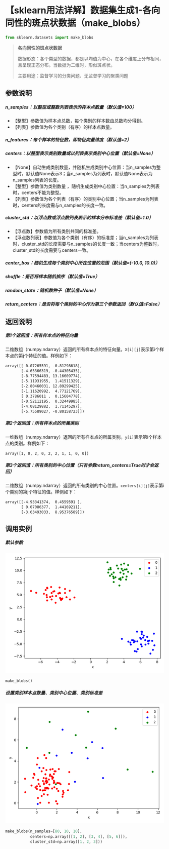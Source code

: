 # 【sklearn用法详解】数据集生成1-各向同性的斑点状数据（make_blobs）

```python
from sklearn.datasets import make_blobs
```

> **各向同性的斑点状数据**
>
> 数据形态：各个类型的数据，都是以均值为中心，在各个维度上分布相同，且呈现正态分布。当数据为二维时，形似斑点状。
>
> 主要用途：监督学习的分类问题、无监督学习的聚类问题

## 参数说明

##### n_samples：以整型或整数列表表示的样本点数量（默认值=100）

* 【整型】参数值为样本点总数，每个类别的样本数由总数均分得到。
* 【列表】参数值为各个类别（有序）的样本点数量。

##### n_features：每个样本的特征数，即特征向量维度（默认值=2）

##### centers：以整型表示类别数量或以列表表示类别中心位置（默认值=None）

* 【None】自动生成类别数量，并随机生成类别中心位置：当n_samples为整型时，默认值None表示3；当n_samples为列表时，默认值None表示为n_samples列表的长度。
* 【整型】参数值为类别数量 ，随机生成类别中心位置：当n_samples为列表时，centers不能为整型。
* 【列表】参数值为各个列表（有序）的类别中心位置；当n_samples为列表时，centers的长度需与n_samples的长度一致。

##### cluster_std：以浮点数或浮点数列表表示的样本分布标准差（默认值=1.0）

* 【浮点数】参数值为所有类别共同的标准差。
* 【浮点数列表】参数值为各个类别（有序）的标准差；当n_samples为列表时，cluster_std的长度需要与n_samples的长度一致；当centers为整数时，cluster_std的长度需要与centers一致。

##### center_box：随机生成每个类别中心所在位置的范围（默认值=(-10.0, 10.0)）

##### shuffle：是否将样本随机排序（默认值=True）

##### random_state：随机数种子（默认值=None）

##### return_centers：是否将每个类别的中心作为第三个参数返回（默认值=False）

## 返回说明

##### 第1个返回值：所有样本点的特征向量

二维数组（numpy.ndarray）返回的所有样本点的特征向量。`X[i][j]`表示第i个样本点的第j个特征的值。样例如下：

```
array([[ 0.07265591, -0.81298618],
       [-4.65366319, -0.44305435],
       [-8.77594483, 13.16609774],
       [-5.11931955,  1.41511329],
       [-2.80460031, 12.89299425],
       [-1.11620992,  4.77121769],
       [ 0.3786011 ,  0.15604778],
       [-0.52112195,  0.32449985],
       [-4.08129882,  1.71145297],
       [-5.75589027, -0.80158723]])
```

##### 第2个返回值：所有样本点的所属类别

一维数组（numpy.ndarray）返回的所有样本点的所属类别。`y[i]`表示第i个样本点的类别。样例如下：

```
array([1, 0, 2, 0, 2, 2, 1, 1, 0, 0])
```

##### 第3个返回值：所有类别的中心位置（只有参数return_centers=True时才会返回）

二维数组（numpy.ndarray）返回的所有类别的中心位置。`centers[i][j]`表示第i个类别的第j个特征的值。样例如下：

```
array([[-4.93341374,  0.4559591 ],
       [ 0.07086377,  1.44169211],
       [-3.63493033,  8.95376589]])
```

## 调用实例

##### 默认参数

![图1](make_blobs_图1.png)

```python
make_blobs()
```

##### 设置类别样本点数量、类别中心位置、类别标准差

![图2](make_blobs_图2.png)

```python
make_blobs(n_samples=[80, 10, 10],
           centers=np.array([[1, 2], [3, 4], [5, 6]]),
           cluster_std=np.array([1, 2, 3]))
```


